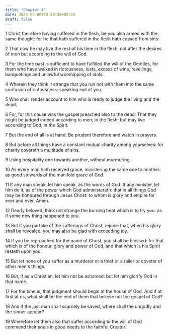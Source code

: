```yaml
---
title: "Chapter 4"
date: 2024-09-06T18:40:36+02:00
draft: false
---
```




1 Christ therefore having suffered in the flesh, be you also armed with the same thought: for he that hath suffered in the flesh hath ceased from sins:

2 That now he may live the rest of his time in the flesh, not after the desires of men but according to the will of God.

3 For the time past is sufficient to have fulfilled the will of the Gentiles, for them who have walked in riotousness, lusts, excess of wine, revellings, banquetings and unlawful worshipping of idols.

4 Wherein they think it strange that you run not with them into the same confusion of riotousness: speaking evil of you.

5 Who shall render account to him who is ready to judge the living and the dead.

6 For, for this cause was the gospel preached also to the dead: That they might be judged indeed according to men, in the flesh: but may live according to God, in the Spirit.

7 But the end of all is at hand. Be prudent therefore and watch in prayers.

8 But before all things have a constant mutual charity among yourselves: for charity covereth a multitude of sins.

9 Using hospitality one towards another, without murmuring,

10 As every man hath received grace, ministering the same one to another: as good stewards of the manifold grace of God.

11 If any man speak, let him speak, as the words of God. If any minister, let him do it, as of the power which God administereth: that in all things God may be honoured through Jesus Christ: to whom is glory and empire for ever and ever. Amen.

12 Dearly beloved, think not strange the burning heat which is to try you: as if some new thing happened to you.

13 But if you partake of the sufferings of Christ, rejoice that, when his glory shall be revealed, you may also be glad with exceeding joy.

14 If you be reproached for the name of Christ, you shall be blessed: for that which is of the honour, glory and power of God, and that which is his Spirit resteth upon you.

15 But let none of you suffer as a murderer or a thief or a railer or coveter of other men's things.

16 But, if as a Christian, let him not be ashamed: but let him glorify God in that name.

17 For the time is, that judgment should begin at the house of God. And if at first at us, what shall be the end of them that believe not the gospel of God?

18 And if the just man shall scarcely be saved, where shall the ungodly and the sinner appear?

19 Wherefore let them also that suffer according to the will of God commend their souls in good deeds to the faithful Creator.

